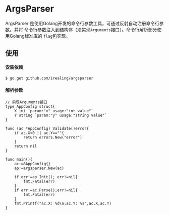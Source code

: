 # ArgsParser

ArgsParser 是使用Golang开发的命令行参数工具，可通过反射自动注册命令行参数。并将
命令行参数注入到结构体（须实现`Arguments`接口）。命令行解析部分使用Golang标准库的
`flag`包实现。


## 使用

#### 安装依赖

```bash
$ go get github.com/irealing/argsparser
```

#### 解析参数

```golang
// 实现Arguments接口
type AppConfig struct{
    X int `param:"x" usage:"int value"`
    Y string `param:"y" usage:"string value"`
}

func (ac *AppConfig) Validate()error{
    if ac.X<0 || ac.Y==""{
        return errors.New("error")
    }
    return nil
}

func main(){
    ac:=&AppConfig{}
    ap:=argsparser.New(ac)

    if err:=ap.Init(); err!=nil{
        fmt.Fatal(err)
    }
    if err:=ac.Parse();err!=nil{
        fmt.Fatal(err)
    }
    fmt.Printf("ac.X: %d\n;ac.Y: %s",ac.X,ac.Y)
}
```
